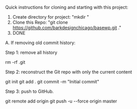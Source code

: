 Quick instructions for cloning and starting with this project:

1. Create directory for project: "mkdir <folder>"
2. Clone this Repo: "git clone https://github.com/barkdesignchicago/basewp.git ."
3. DONE

A. If removing old commit history:

Step 1: remove all history

rm -rf .git

Step 2: reconstruct the Git repo with only the current content

git init
git add .
git commit -m "Initial commit"

Step 3: push to GitHub.

git remote add origin <github-uri>
git push -u --force origin master
